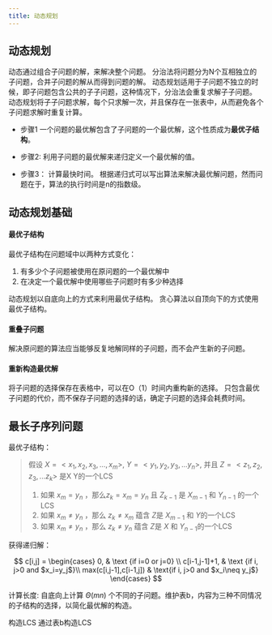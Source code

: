 ```yaml
---
title: 动态规划
---
```


## 动态规划
动态通过组合子问题的解，来解决整个问题。
分治法将问题分为N个互相独立的子问题，合并子问题的解从而得到问题的解。
动态规划适用于子问题不独立的时候，即子问题包含公共的子子问题，这种情况下，分治法会重复求解子子问题。
动态规划将子子问题求解，每个只求解一次，并且保存在一张表中，从而避免各个子问题求解时重复计算。

+ 步骤1
一个问题的最优解包含了子问题的一个最优解，这个性质成为**最优子结构**。

+ 步骤2:
利用子问题的最优解来递归定义一个最优解的值。

+ 步骤3：
计算最快时间。
根据递归式可以写出算法来解决最优解问题，然而问题在于，算法的执行时间是n的指数级。

## 动态规划基础
#### 最优子结构
最优子结构在问题域中以两种方式变化：
1. 有多少个子问题被使用在原问题的一个最优解中
2. 在决定一个最优解中使用哪些子问题时有多少种选择

动态规划以自底向上的方式来利用最优子结构。
贪心算法以自顶向下的方式使用最优子结构。

#### 重叠子问题
解决原问题的算法应当能够反复地解同样的子问题，而不会产生新的子问题。

#### 重新构造最优解
将子问题的选择保存在表格中，可以在O（1）时间内重构新的选择。
只包含最优子问题的代价，而不保存子问题的选择的话，确定子问题的选择会耗费时间。

## 最长子序列问题
最优子结构：
> 假设 $X = <x_1 ,x_2,x_3,...,x_m>$, $Y =<y_1,y_2,y_3,...y_n>$, 并且 $Z=<z_1,z_2,z_3,...z_k>$ 是X Y的一个LCS
> 1. 如果 $x_m=y_n$ ，那么$z_k=x_m=y_n$ 且 $Z_{k-1}$ 是 $X_{m-1}$ 和 $Y_{n-1}$ 的一个LCS
> 2. 如果 $x_m\neq y_n$ ，那么 $z_k\neq x_m$ 蕴含 $Z$是 $X_{m-1}$ 和 $Y$的一个LCS
> 3. 如果 $x_m\neq y_n$ ，那么 $z_k\neq y_n$ 蕴含 $Z$是 $X$ 和 $Y_{n-1}$的一个LCS

获得递归解：

$$
c[i,j] =
\begin{cases}
0, & \text {if i=0 or j=0} \\
c[i-1,j-1]+1, & \text {if i, j>0 and $x_i=y_j$}\\
max(c[i,j-1],c[i-1,j]) & \text{if i, j>0 and $x_i\neq y_j$}
\end{cases}
$$

计算长度:
自底向上计算 $\Theta(mn)$ 个不同的子问题。维护表b，内容为三种不同情况的子结构的选择，以简化最优解的构造。

构造LCS
通过表b构造LCS
